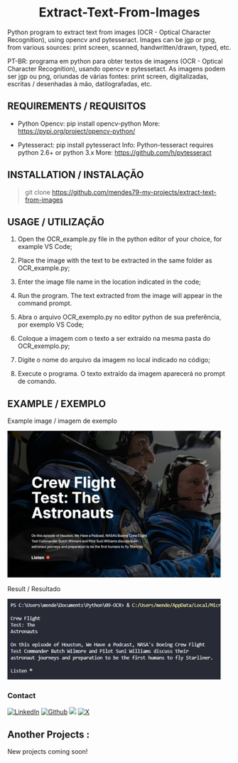 <h1 align="center"> Extract-Text-From-Images </h1>

Python program to extract text from images (OCR - Optical Character Recognition), using opencv and pytesseract.
Images can be jgp or png, from various sources: print screen, scanned, handwritten/drawn, typed, etc.

PT-BR: programa em python para obter textos de imagens (OCR - Optical Character Recognition), usando opencv e pytessetact.
As imagens podem ser jgp ou png, oriundas de várias fontes: print screen, digitalizadas, escritas / desenhadas à mão, datilografadas, etc.

## REQUIREMENTS / REQUISITOS

- Python Opencv: pip install opencv-python
  More: <https://pypi.org/project/opencv-python/>

- Pytesseract: pip install pytesseract
  Info: Python-tesseract requires python 2.6+ or python 3.x
  More: <https://github.com/h/pytesseract>

## INSTALLATION / INSTALAÇÃO

> git clone https://github.com/mendes79-my-projects/extract-text-from-images

## USAGE / UTILIZAÇÃO

1. Open the OCR_example.py file in the python editor of your choice, for example VS Code;
2. Place the image with the text to be extracted in the same folder as OCR_example.py;
3. Enter the image file name in the location indicated in the code;
4. Run the program. The text extracted from the image will appear in the command prompt.

5. Abra o arquivo OCR_exemplo.py no editor python de sua preferência, por exemplo VS Code;
6. Coloque a imagem com o texto a ser extraído na mesma pasta do OCR_exemplo.py;
7. Digite o nome do arquivo da imagem no local indicado no código;
8. Execute o programa. O texto extraído da imagem aparecerá no prompt de comando.

## EXAMPLE / EXEMPLO

Example image / imagem de exemplo

<p float="left">
 <img src="/Images/example03.png" width="480" />
</p>

Result / Resultado

<p float="left">
 <img src="/Images/Result03 - nasa.png" width="480" />
</p>

### Contact

[<img target="_blank" src="https://cdn2.iconfinder.com/data/icons/social-icons-33/128/LinkedIn-48.png" title="LinkedIn">](https://www.linkedin.com/in/lu%C3%ADs-mendes-de-oliveira-3bba2640/) [<img target="_blank" src="https://cdn2.iconfinder.com/data/icons/social-icons-33/128/Github-48.png" title="Github">](https://github.com/mendes79?tab=repositories) [<img target="_blank" src="https://cdn2.iconfinder.com/data/icons/social-icons-33/128/Instagram-48.png">](https://www.instagram.com/mendes79bh/) [<img target="_blank" src="https://cdn2.iconfinder.com/data/icons/social-icons-33/128/Twitter-48.png" title="X">](https://twitter.com/luismendes79)

## Another Projects :

New projects coming soon!
